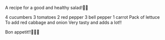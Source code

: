 A recipe for a good and healthy salad!🥗💚

4 cucumbers
3 tomatoes
2 red pepper
3 bell pepper
1 carrot
Pack of lettuce
To add red cabbage and onion
Very tasty and adds a lot!!

Bon appetit!!🥗🥙🥪
